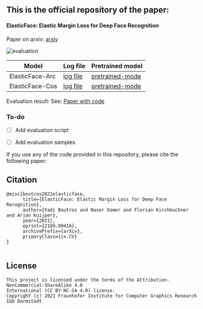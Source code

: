 

## This is the official repository of the paper:
#### ElasticFace: Elastic Margin Loss for Deep Face Recognition
Paper on arxiv: [arxiv](https://arxiv.org/pdf/2109.09416.pdf)

![evaluation](https://raw.githubusercontent.com/fdbtrs/ElasticFace/main/images/margins.png)




| Model  | Log file| Pretrained model|
| ------------- | ------------- |------------- |
| ElasticFace-Arc      |[log file](https://cloud-ext.igd.fraunhofer.de/s/789rCyTxFr28SsG) |[pretrained-mode](https://cloud-ext.igd.fraunhofer.de/s/44iGb2XxqZa2aDA) |
| ElasticFace-Cos  |[log file](https://cloud-ext.igd.fraunhofer.de/s/x8RQfQj3tkFfRFD) |[pretrained-mode](https://cloud-ext.igd.fraunhofer.de/s/G45JejZpxgjRBde) |

Evaluation result:
See: [Paper with code](https://paperswithcode.com/paper/elasticface-elastic-margin-loss-for-deep-face)


### To-do 
- [ ] Add evaluation script 
- [ ] Add evaluation samples


If you use any of the code provided in this repository, please cite the following paper:
## Citation
```
@misc{boutros2021elasticface,
      title={ElasticFace: Elastic Margin Loss for Deep Face Recognition}, 
      author={Fadi Boutros and Naser Damer and Florian Kirchbuchner and Arjan Kuijper},
      year={2021},
      eprint={2109.09416},
      archivePrefix={arXiv},
      primaryClass={cs.CV}
}


```


## License

```
This project is licensed under the terms of the Attribution-NonCommercial-ShareAlike 4.0 
International (CC BY-NC-SA 4.0) license. 
Copyright (c) 2021 Fraunhofer Institute for Computer Graphics Research IGD Darmstadt
```